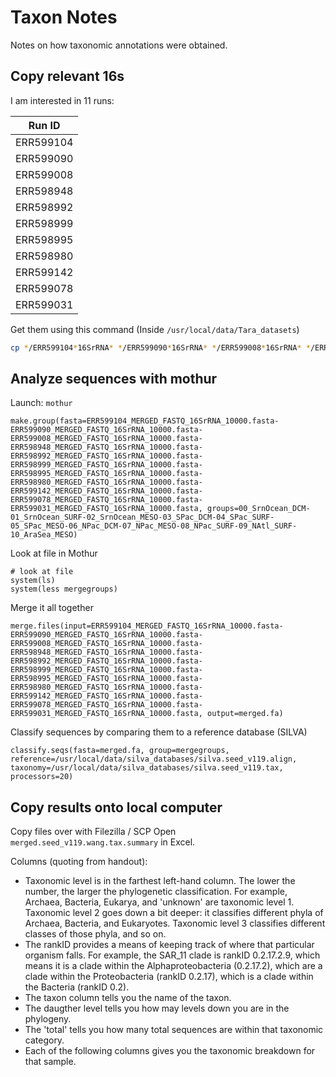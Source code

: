 # Taxon Notes

Notes on how taxonomic annotations were obtained.

## Copy relevant 16s

I am interested in 11 runs:

| Run ID    |
| --------- |
| ERR599104 |
| ERR599090 |
| ERR599008 |
| ERR598948 |
| ERR598992 |
| ERR598999 |
| ERR598995 |
| ERR598980 |
| ERR599142 |
| ERR599078 |
| ERR599031 |

Get them using this command 
(Inside `/usr/local/data/Tara_datasets`)

```bash
cp */ERR599104*16SrRNA* */ERR599090*16SrRNA* */ERR599008*16SrRNA* */ERR598948*16SrRNA* */ERR598992*16SrRNA* */ERR598999*16SrRNA* */ERR598995*16SrRNA* */ERR598980*16SrRNA* */ERR599142*16SrRNA* */ERR599078*16SrRNA* */ERR599031*16SrRNA* ~/final_project/data/taxonomy
```

## Analyze sequences with mothur

Launch: `mothur`

```mothur
make.group(fasta=ERR599104_MERGED_FASTQ_16SrRNA_10000.fasta-ERR599090_MERGED_FASTQ_16SrRNA_10000.fasta-ERR599008_MERGED_FASTQ_16SrRNA_10000.fasta-ERR598948_MERGED_FASTQ_16SrRNA_10000.fasta-ERR598992_MERGED_FASTQ_16SrRNA_10000.fasta-ERR598999_MERGED_FASTQ_16SrRNA_10000.fasta-ERR598995_MERGED_FASTQ_16SrRNA_10000.fasta-ERR598980_MERGED_FASTQ_16SrRNA_10000.fasta-ERR599142_MERGED_FASTQ_16SrRNA_10000.fasta-ERR599078_MERGED_FASTQ_16SrRNA_10000.fasta-ERR599031_MERGED_FASTQ_16SrRNA_10000.fasta, groups=00_SrnOcean_DCM-01_SrnOcean_SURF-02_SrnOcean_MESO-03_SPac_DCM-04_SPac_SURF-05_SPac_MESO-06_NPac_DCM-07_NPac_MESO-08_NPac_SURF-09_NAtl_SURF-10_AraSea_MESO)
```

Look at file in Mothur

```mothur
# look at file
system(ls)
system(less mergegroups)
```

Merge it all together

```mothur
merge.files(input=ERR599104_MERGED_FASTQ_16SrRNA_10000.fasta-ERR599090_MERGED_FASTQ_16SrRNA_10000.fasta-ERR599008_MERGED_FASTQ_16SrRNA_10000.fasta-ERR598948_MERGED_FASTQ_16SrRNA_10000.fasta-ERR598992_MERGED_FASTQ_16SrRNA_10000.fasta-ERR598999_MERGED_FASTQ_16SrRNA_10000.fasta-ERR598995_MERGED_FASTQ_16SrRNA_10000.fasta-ERR598980_MERGED_FASTQ_16SrRNA_10000.fasta-ERR599142_MERGED_FASTQ_16SrRNA_10000.fasta-ERR599078_MERGED_FASTQ_16SrRNA_10000.fasta-ERR599031_MERGED_FASTQ_16SrRNA_10000.fasta, output=merged.fa)
```

Classify sequences by comparing them to a reference database (SILVA)

```mothur
classify.seqs(fasta=merged.fa, group=mergegroups, reference=/usr/local/data/silva_databases/silva.seed_v119.align, taxonomy=/usr/local/data/silva_databases/silva.seed_v119.tax, processors=20)
```

## Copy results onto local computer

Copy files over with Filezilla / SCP
Open `merged.seed_v119.wang.tax.summary` in Excel.

Columns (quoting from handout):

- Taxonomic level is in the farthest left-hand column. The lower the number, the larger the phylogenetic classification. For example, Archaea, Bacteria, Eukarya, and 'unknown' are taxonomic level 1. Taxonomic level 2 goes down a bit deeper: it classifies different phyla of Archaea, Bacteria, and Eukaryotes. Taxonomic level 3 classifies different classes of those phyla, and so on.
- The rankID provides a means of keeping track of where that particular organism falls. For example, the SAR_11 clade is rankID 0.2.17.2.9, which means it is a clade within the Alphaproteobacteria (0.2.17.2), which are a clade within the Proteobacteria (rankID 0.2.17), which is a clade within the Bacteria (rankID 0.2).
- The taxon column tells you the name of the taxon.
- The daugther level tells you how may levels down you are in the phylogeny.
- The 'total' tells you how many total sequences are within that taxonomic category.
- Each of the following columns gives you the taxonomic breakdown for that sample.